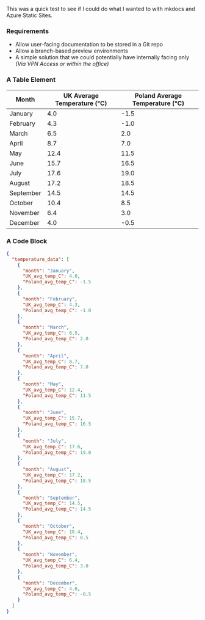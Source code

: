 This was a quick test to see if I could do what I wanted to with mkdocs and Azure Static Sites.


### Requirements

- Allow user-facing documentation to be stored in a Git repo
- Allow a branch-based preview environments
- A simple solution that we could potentially have internally facing only *(Via VPN Access or within the office)*


### A Table Element

| Month     | UK Average Temperature (°C) | Poland Average Temperature (°C) |
|-----------|----------------------------|---------------------------------|
| January   | 4.0                        | -1.5                            |
| February  | 4.3                        | -1.0                            |
| March     | 6.5                        | 2.0                             |
| April     | 8.7                        | 7.0                             |
| May       | 12.4                       | 11.5                            |
| June      | 15.7                       | 16.5                            |
| July      | 17.6                       | 19.0                            |
| August    | 17.2                       | 18.5                            |
| September | 14.5                       | 14.5                            |
| October   | 10.4                       | 8.5                             |
| November  | 6.4                        | 3.0                             |
| December  | 4.0                        | -0.5                            |

### A Code Block
```json
{
  "temperature_data": [
    {
      "month": "January",
      "UK_avg_temp_C": 4.0,
      "Poland_avg_temp_C": -1.5
    },
    {
      "month": "February",
      "UK_avg_temp_C": 4.3,
      "Poland_avg_temp_C": -1.0
    },
    {
      "month": "March",
      "UK_avg_temp_C": 6.5,
      "Poland_avg_temp_C": 2.0
    },
    {
      "month": "April",
      "UK_avg_temp_C": 8.7,
      "Poland_avg_temp_C": 7.0
    },
    {
      "month": "May",
      "UK_avg_temp_C": 12.4,
      "Poland_avg_temp_C": 11.5
    },
    {
      "month": "June",
      "UK_avg_temp_C": 15.7,
      "Poland_avg_temp_C": 16.5
    },
    {
      "month": "July",
      "UK_avg_temp_C": 17.6,
      "Poland_avg_temp_C": 19.0
    },
    {
      "month": "August",
      "UK_avg_temp_C": 17.2,
      "Poland_avg_temp_C": 18.5
    },
    {
      "month": "September",
      "UK_avg_temp_C": 14.5,
      "Poland_avg_temp_C": 14.5
    },
    {
      "month": "October",
      "UK_avg_temp_C": 10.4,
      "Poland_avg_temp_C": 8.5
    },
    {
      "month": "November",
      "UK_avg_temp_C": 6.4,
      "Poland_avg_temp_C": 3.0
    },
    {
      "month": "December",
      "UK_avg_temp_C": 4.0,
      "Poland_avg_temp_C": -0.5
    }
  ]
}
```